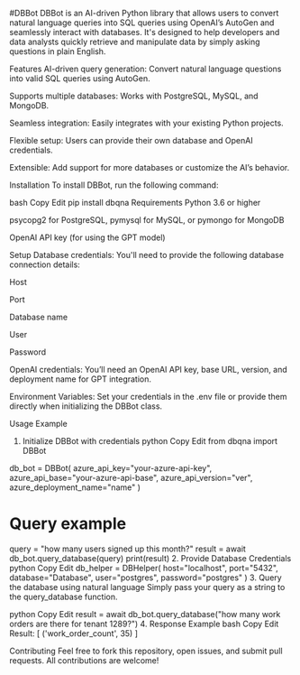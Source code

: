 #DBBot
DBBot is an AI-driven Python library that allows users to convert natural language queries into SQL queries using OpenAI’s AutoGen and seamlessly interact with databases. It's designed to help developers and data analysts quickly retrieve and manipulate data by simply asking questions in plain English.

Features
AI-driven query generation: Convert natural language questions into valid SQL queries using AutoGen.

Supports multiple databases: Works with PostgreSQL, MySQL, and MongoDB.

Seamless integration: Easily integrates with your existing Python projects.

Flexible setup: Users can provide their own database and OpenAI credentials.

Extensible: Add support for more databases or customize the AI’s behavior.

Installation
To install DBBot, run the following command:

bash
Copy
Edit
pip install dbqna
Requirements
Python 3.6 or higher

psycopg2 for PostgreSQL, pymysql for MySQL, or pymongo for MongoDB

OpenAI API key (for using the GPT model)

Setup
Database credentials: You'll need to provide the following database connection details:

Host

Port

Database name

User

Password

OpenAI credentials: You’ll need an OpenAI API key, base URL, version, and deployment name for GPT integration.

Environment Variables: Set your credentials in the .env file or provide them directly when initializing the DBBot class.

Usage Example
1. Initialize DBBot with credentials
python
Copy
Edit
from dbqna import DBBot

db_bot = DBBot(
    azure_api_key="your-azure-api-key",
    azure_api_base="your-azure-api-base",
    azure_api_version="ver",
    azure_deployment_name="name"
)

# Query example
query = "how many users signed up this month?"
result = await db_bot.query_database(query)
print(result)
2. Provide Database Credentials
python
Copy
Edit
db_helper = DBHelper(
    host="localhost",
    port="5432",
    database="Database",
    user="postgres",
    password="postgres"
)
3. Query the database using natural language
Simply pass your query as a string to the query_database function.

python
Copy
Edit
result = await db_bot.query_database("how many work orders are there for tenant 1289?")
4. Response Example
bash
Copy
Edit
Result: 
[
    ('work_order_count', 35)
]

Contributing
Feel free to fork this repository, open issues, and submit pull requests. All contributions are welcome!